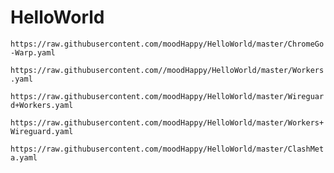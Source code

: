 # HelloWorld

`https://raw.githubusercontent.com/moodHappy/HelloWorld/master/ChromeGo-Warp.yaml`

`https://raw.githubusercontent.com//moodHappy/HelloWorld/master/Workers.yaml`

`https://raw.githubusercontent.com/moodHappy/HelloWorld/master/Wireguard+Workers.yaml`

`https://raw.githubusercontent.com/moodHappy/HelloWorld/master/Workers+Wireguard.yaml`

`https://raw.githubusercontent.com/moodHappy/HelloWorld/master/ClashMeta.yaml`